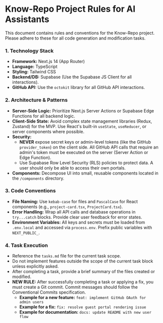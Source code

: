 # Know-Repo Project Rules for AI Assistants

This document contains rules and conventions for the Know-Repo project. Please adhere to these for all code generation and modification tasks.

### 1. Technology Stack
- **Framework:** Next.js 14 (App Router)
- **Language:** TypeScript
- **Styling:** Tailwind CSS
- **Backend/DB:** Supabase (Use the Supabase JS Client for all interactions).
- **GitHub API:** Use the `octokit` library for all GitHub API interactions.

### 2. Architecture & Patterns
- **Server-Side Logic:** Prioritize Next.js Server Actions or Supabase Edge Functions for all backend logic.
- **Client-Side State:** Avoid complex state management libraries (Redux, Zustand) for the MVP. Use React's built-in `useState`, `useReducer`, or server components where possible.
- **Security:**
    - **NEVER** expose secret keys or admin-level tokens (like the GitHub `provider_token`) on the client side. All GitHub API calls that require an admin's token must be executed on the server (Server Action or Edge Function).
    - Use Supabase Row Level Security (RLS) policies to protect data. A user should only be able to access their own portals.
- **Components:** Decompose UI into small, reusable components located in the `/components` directory.

### 3. Code Conventions
- **File Naming:** Use `kebab-case` for files and `PascalCase` for React components (e.g., `project-card.tsx`, `ProjectCard.tsx`).
- **Error Handling:** Wrap all API calls and database operations in `try...catch` blocks. Provide clear user feedback for error states.
- **Environment Variables:** All keys and secrets must be loaded from `.env.local` and accessed via `process.env`. Prefix public variables with `NEXT_PUBLIC_`.

### 4. Task Execution
- Reference the `tasks.md` file for the current task scope.
- Do not implement features outside the scope of the current task block unless explicitly asked.
- After completing a task, provide a brief summary of the files created or modified.
- **NEW RULE:** After successfully completing a task or applying a fix, you must create a Git commit. Commit messages should follow the Conventional Commits specification.
    - **Example for a new feature:** `feat: implement GitHub OAuth for admin users`
    - **Example for a fix:** `fix: resolve guest portal rendering issue`
    - **Example for documentation:** `docs: update README with new user flow`
